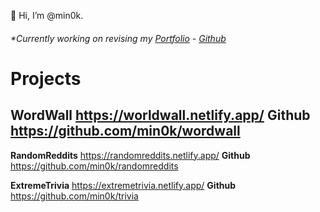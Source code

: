 👋 Hi, I’m @min0k.
###### *Currently working on revising my [Portfolio](https://www.minokim.com/) - [Github](https://github.com/min0k/portfolio)


# Projects

## WordWall https://worldwall.netlify.app/ **Github** https://github.com/min0k/wordwall

**RandomReddits** https://randomreddits.netlify.app/ **Github** https://github.com/min0k/randomreddits

**ExtremeTrivia** https://extremetrivia.netlify.app/ **Github** https://github.com/min0k/trivia



